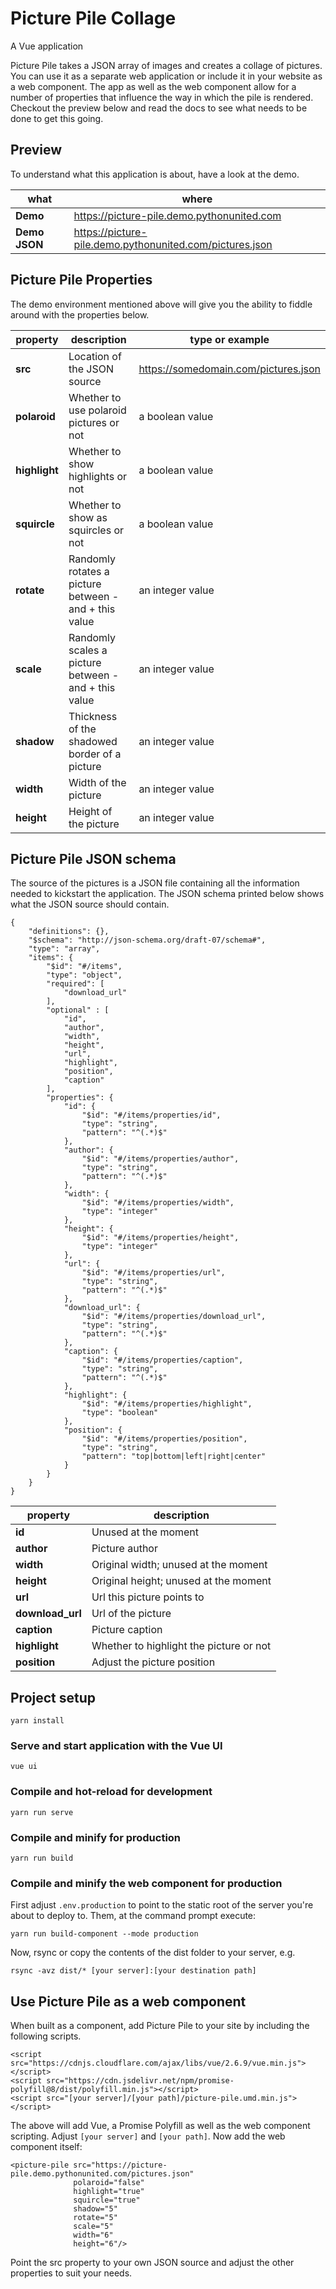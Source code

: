 # Picture Pile Collage

A Vue application 

Picture Pile takes a JSON array of images and creates a collage of pictures. You can use it as a separate
web application or include it in your website as a web component. The app as well as the web component
allow for a number of properties that influence the way in which the pile is rendered. Checkout the 
preview below and read the docs to see what needs to be done to get this going.

## Preview

To understand what this application is about, have a look at the demo.

| **what** | **where**
|---------------|-----------------------------------------------------------
| **Demo**      | <https://picture-pile.demo.pythonunited.com>                  
| **Demo JSON** | <https://picture-pile.demo.pythonunited.com/pictures.json>    

## Picture Pile Properties

The demo environment mentioned above will give you the ability to fiddle around with the properties below.

| **property** | **description** | **type or example**
|--------------|-------------------------------------------------------|-------------------------------------
| **src**      | Location of the JSON source                           | https://somedomain.com/pictures.json  
| **polaroid** | Whether to use polaroid pictures or not               | a boolean value
| **highlight**| Whether to show highlights or not                     | a boolean value
| **squircle** | Whether to show as squircles or not                   | a boolean value
| **rotate**   | Randomly rotates a picture between - and + this value | an integer value
| **scale**    | Randomly scales a picture between - and + this value  | an integer value
| **shadow**   | Thickness of the shadowed border of a picture         | an integer value
| **width**    | Width of the picture                                  | an integer value
| **height**   | Height of the picture                                 | an integer value


## Picture Pile JSON schema

The source of the pictures is a JSON file containing all the information needed to kickstart the application.
The JSON schema printed below shows what the JSON source should contain.

    {
        "definitions": {},
        "$schema": "http://json-schema.org/draft-07/schema#",
        "type": "array",
        "items": {
            "$id": "#/items",
            "type": "object",
            "required": [
                "download_url"
            ],
            "optional" : [
                "id",
                "author",
                "width",
                "height",
                "url",
                "highlight",
                "position",
                "caption"
            ],
            "properties": {
                "id": {
                    "$id": "#/items/properties/id",
                    "type": "string",
                    "pattern": "^(.*)$"
                },
                "author": {
                    "$id": "#/items/properties/author",
                    "type": "string",
                    "pattern": "^(.*)$"
                },
                "width": {
                    "$id": "#/items/properties/width",
                    "type": "integer"
                },
                "height": {
                    "$id": "#/items/properties/height",
                    "type": "integer"
                },
                "url": {
                    "$id": "#/items/properties/url",
                    "type": "string",
                    "pattern": "^(.*)$"
                },
                "download_url": {
                    "$id": "#/items/properties/download_url",
                    "type": "string",
                    "pattern": "^(.*)$"
                },
                "caption": {
                    "$id": "#/items/properties/caption",
                    "type": "string",
                    "pattern": "^(.*)$"
                },
                "highlight": {
                    "$id": "#/items/properties/highlight",
                    "type": "boolean"
                },
                "position": {
                    "$id": "#/items/properties/position",
                    "type": "string",
                    "pattern": "top|bottom|left|right|center"
                }
            }
        }
    }

| **property** | **description**
|--------------|-----------------------------------------
| **id**           | Unused at the moment
| **author**       | Picture author
| **width**        | Original width; unused at the moment
| **height**       | Original height; unused at the moment
| **url**          | Url this picture points to
| **download_url** | Url of the picture
| **caption**      | Picture caption
| **highlight**    | Whether to highlight the picture or not
| **position**     | Adjust the picture position 
    
## Project setup

    yarn install

### Serve and start application with the Vue UI

    vue ui

### Compile and hot-reload for development

    yarn run serve

### Compile and minify for production

    yarn run build

### Compile and minify the web component for production

First adjust `.env.production` to point to the static root of the server you're
about to deploy to. Them, at the command prompt execute:

    yarn run build-component --mode production
    
Now, rsync or copy the contents of the dist folder to your server, e.g.

    rsync -avz dist/* [your server]:[your destination path]

## Use Picture Pile as a web component

When built as a component, add Picture Pile to your site by including the following scripts.


    <script src="https://cdnjs.cloudflare.com/ajax/libs/vue/2.6.9/vue.min.js"></script>
    <script src="https://cdn.jsdelivr.net/npm/promise-polyfill@8/dist/polyfill.min.js"></script>
    <script src="[your server]/[your path]/picture-pile.umd.min.js"></script>

The above will add Vue, a Promise Polyfill as well as the web component scripting. Adjust
`[your server]` and `[your path]`. Now add the web component itself:

    <picture-pile src="https://picture-pile.demo.pythonunited.com/pictures.json"
                  polaroid="false"
                  highlight="true"
                  squircle="true"
                  shadow="5"
                  rotate="5"
                  scale="5"
                  width="6"
                  height="6"/>

Point the src property to your own JSON source and adjust the other properties to suit
your needs.